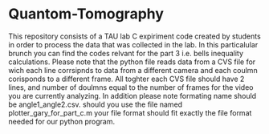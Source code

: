 # Quantom-Tomography
This repository consists of a TAU lab C expiriment code created by students in order to process the data that was collected in the lab.
In this particalular brunch you can find the codes relvant for the part 3 i.e. bells inequality calculations. Please note that the python file reads data from a CVS file for wich each line corrsipnds to data from a different camera and each coulmn corisponds to a different frame. All toghter each CVS file should have 2 lines, and number of doulmns equal to the number of frames for the video you are currently analyzing. In addition please note formating name should be angle1_angle2.csv. should you use the file named plotter_gary_for_part_c.m your file format should fit exactly the file format needed for our python program.

